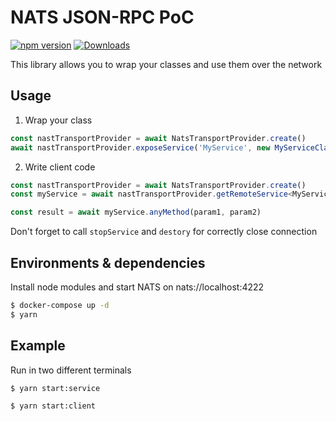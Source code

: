 # NATS JSON-RPC PoC
[![npm version][npm-image]][npm-url]
[![Downloads][downloads-image]][downloads-url]

This library allows you to wrap your classes and use them over the network
## Usage
1. Wrap your class
```TypeScript
const nastTransportProvider = await NatsTransportProvider.create()
await nastTransportProvider.exposeService('MyService', new MyServiceClass())
```
2. Write client code
```TypeScript
const nastTransportProvider = await NatsTransportProvider.create()
const myService = await nastTransportProvider.getRemoteService<MyService>('MyService')

const result = await myService.anyMethod(param1, param2)
```
Don't forget to call `stopService` and `destory` for correctly close connection

## Environments & dependencies
Install node modules and start NATS on nats://localhost:4222
```BASH
$ docker-compose up -d
$ yarn
```
## Example
Run in two different terminals
```BASH
$ yarn start:service
```
```BASH
$ yarn start:client
```
[npm-image]: https://img.shields.io/npm/v/nats-rpc-poc.svg?style=flat-square
[npm-url]: https://npmjs.org/package/nats-rpc-poc
[downloads-image]: http://img.shields.io/npm/dm/nats-rpc-poc.svg?style=flat-square
[downloads-url]: https://npmjs.org/package/nats-rpc-poc
